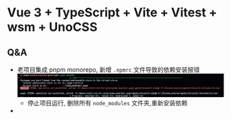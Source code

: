 # Vue 3 + TypeScript + Vite + Vitest + wsm + UnoCSS

## Q&A

- 老项目集成 pnpm monorepo, 新增 `.npmrc` 文件导致的依赖安装报错
![重新安装依赖报错](public/Snipaste_2023-04-23_22-13-37.png)
	- 停止项目运行, 删除所有 `node_modules` 文件夹,重新安装依赖
-
